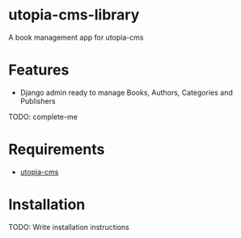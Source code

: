 # utopia-cms-library
A book management app for utopia-cms

# Features

 * Django admin ready to manage Books, Authors, Categories and Publishers

TODO: complete-me

# Requirements

 * [utopia-cms](https://github.com/ladiaria/utopia-cms)

# Installation

TODO: Write installation instructions


